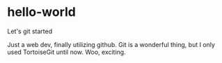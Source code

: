 # hello-world
Let's git started

Just a web dev, finally utilizing github. Git is a wonderful thing, but I only used TortoiseGit until now. Woo, exciting.

